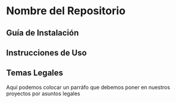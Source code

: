 # Nombre del Repositorio

## Guía de Instalación

## Instrucciones de Uso

## Temas Legales

Aquí podemos colocar un parráfo que debemos poner en nuestros proyectos por asuntos legales

